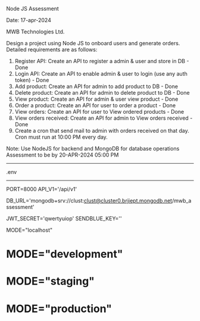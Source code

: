 Node JS Assessment

Date: 17-apr-2024

MWB Technologies Ltd.

Design a project using Node JS to onboard users and generate orders. Detailed
requirements are as follows:

1. Register API: Create an API to register a admin &amp; user and store in DB - Done
2. Login API: Create an API to enable admin &amp; user to login (use any auth token) - Done
3. Add product: Create an API for admin to add product to DB - Done
4. Delete product: Create an API for admin to delete product to DB - Done
5. View product: Create an API for admin &amp; user view product - Done
6. Order a product: Create an API for user to order a product - Done
7. View orders: Create an API for user to View ordered products - Done
8. View orders received: Create an API for admin to View orders received - Done
9. Create a cron that send mail to admin with orders received on that day. Cron must
   run at 10:00 PM every day.

Note:
Use NodeJS for backend and MongoDB for database operations
Assessment to be by 20-APR-2024 05:00 PM

-------------------------------------------------------------------------------------
.env

-------------------------------------------------------------------------------------
PORT=8000
API_V1='/api/v1'

DB_URL='mongodb+srv://clust:clust@cluster0.brjiept.mongodb.net/mwb_assessment'

JWT_SECRET='qwertyuiop'
SENDBLUE_KEY=''

MODE="localhost"
# MODE="development"
# MODE="staging"
# MODE="production"



